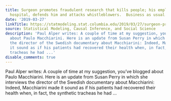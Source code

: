 ```yaml
---
title: Surgeon promotes fraudulent research that kills people; his employer, a leading
  hospital, defends him and attacks whistleblowers.  Business as usual.
date: '2019-03-27'
linkTitle: https://statmodeling.stat.columbia.edu/2019/03/27/surgeon-promotes-fraudulent-research-that-kills-people-his-employer-a-leading-hospital-defends-him-and-attacks-whistleblowers-business-as-usual/
source: Statistical Modeling, Causal Inference, and Social Science
description: 'Paul Alper writes: A couple of time at my suggestion, you&#8217;ve blogged
  about Paulo Macchiarini. Here is an update from Susan Perry in which she interviews
  the director of the Swedish documentary about Macchiarini: Indeed, Macchiarini made
  it sound as if his patients had recovered their health when, in fact, the synthetic
  tracheas he had ...'
disable_comments: true
---
```

Paul Alper writes: A couple of time at my suggestion, you&#8217;ve blogged about Paulo Macchiarini. Here is an update from Susan Perry in which she interviews the director of the Swedish documentary about Macchiarini: Indeed, Macchiarini made it sound as if his patients had recovered their health when, in fact, the synthetic tracheas he had ...